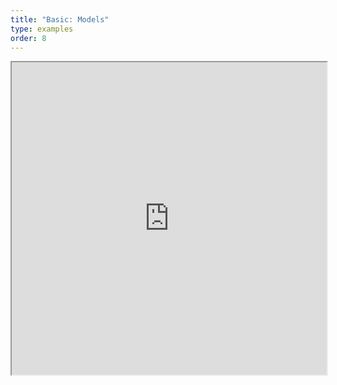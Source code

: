 ```yaml
---
title: "Basic: Models"
type: examples
order: 8
---
```


<iframe class="example__iframe" width="100%" height="500" src="https://aframevr.github.io/aframe/examples/models/" allowfullscreen="yes"></iframe>
